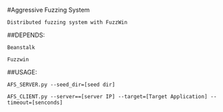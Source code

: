 #Aggressive Fuzzing System

	Distributed fuzzing system with FuzzWin

##DEPENDS:

	Beanstalk

	Fuzzwin


##USAGE:

	AFS_SERVER.py --seed_dir=[seed dir]

	AFS_CLIENT.py --server==[server IP] --target=[Target Application] --timeout=[senconds]







